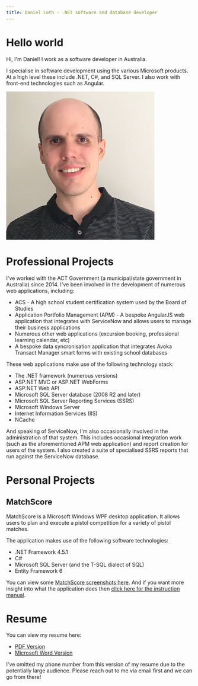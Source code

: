 ```yaml
---
title: Daniel Loth - .NET software and database developer
---
```


# Hello world
Hi, I'm Daniel! I work as a software developer in Australia.

I specialise in software development using the various Microsoft products.
At a high level these include .NET, C#, and SQL Server. I also work with front-end technologies such as Angular.

<div class="center">
  <img src="DanielLoth.png" />
</div>

# Professional Projects

I've worked with the ACT Government (a municipal/state government in Australia) since 2014.
I've been involved in the development of numerous web applications, including:

- ACS - A high school student certification system used by the Board of Studies
- Application Portfolio Management (APM) - A bespoke AngularJS web application that integrates with ServiceNow and allows users to manage their business applications
- Numerous other web applications (excursion booking, professional learning calendar, etc)
- A bespoke data syncronisation application that integrates Avoka Transact Manager smart forms with existing school databases

These web applications make use of the following technology stack:

- The .NET framework (numerous versions)
- ASP.NET MVC or ASP.NET WebForms
- ASP.NET Web API
- Microsoft SQL Server database (2008 R2 and later)
- Microsoft SQL Server Reporting Services (SSRS)
- Microsoft Windows Server
- Internet Information Services (IIS)
- NCache

And speaking of ServiceNow, I'm also occasionally involved in the administration of that system.
This includes occasional integration work (such as the aforementioned APM web application) and 
report creation for users of the system.
I also created a suite of specialised SSRS reports that run against the ServiceNow database.

# Personal Projects

## MatchScore

MatchScore is a Microsoft Windows WPF desktop application.
It allows users to plan and execute a pistol competition for a variety of pistol matches.

The application makes use of the following software technologies:

- .NET Framework 4.5.1
- C#
- Microsoft SQL Server (and the T-SQL dialect of SQL)
- Entity Framework 6

You can view some [MatchScore screenshots here](matchscore-screenshots).
And if you want more insight into what the application does then [click here for the instruction manual](MatchScore-instruction-manual.pdf).

# Resume

You can view my resume here:

- [PDF Version](Resume.pdf)
- [Microsoft Word Version](Resume.docx)

I've omitted my phone number from this version of my resume due to the potentially large audience.
Please reach out to me via email first and we can go from there!